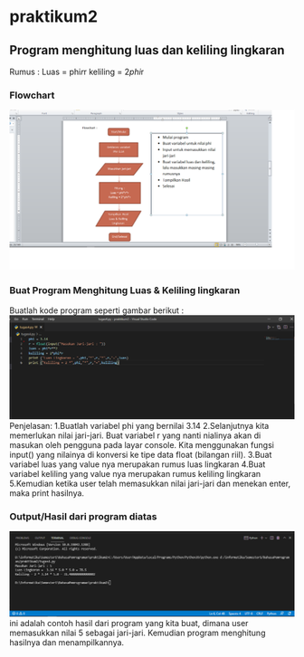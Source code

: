 # praktikum2

## Program menghitung luas dan keliling lingkaran
Rumus :
Luas        = phi*r*r
keliling    = 2*phi*r
### Flowchart
![Gambar 1](ss/flowchart.png)

### Buat Program Menghitung Luas & Keliling lingkaran
Buatlah kode program seperti gambar berikut :
![Gambar 2](ss/1.png)
Penjelasan: 
 1.Buatlah variabel phi yang bernilai 3.14
 2.Selanjutnya kita memerlukan nilai jari-jari. Buat variabel r yang nanti nialinya akan di masukan oleh pengguna pada   layar console. Kita menggunakan fungsi input() yang nilainya di konversi ke tipe data float (bilangan riil).
 3.Buat variabel luas yang value nya merupakan rumus luas lingkaran
 4.Buat variabel keliling yang value nya merupakan rumus keliling lingkaran
 5.Kemudian ketika user telah memasukkan nilai jari-jari dan menekan enter, maka print hasilnya.

 ### Output/Hasil dari program diatas
 ![Gambar 3](ss/2.png)
 ini adalah contoh hasil dari program yang kita buat, dimana user memasukkan nilai 5 sebagai jari-jari. Kemudian program menghitung hasilnya dan menampilkannya.